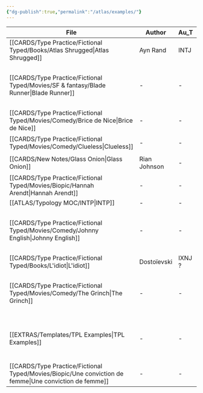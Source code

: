 ```yaml
---
{"dg-publish":true,"permalink":"/atlas/examples/"}
---
```



| File                                                                                                      | Author       | Au_T   | Ch_T           | Theme                                 | Cat           | Me_Cat                          |
| --------------------------------------------------------------------------------------------------------- | ------------ | ------ | -------------- | ------------------------------------- | ------------- | ------------------------------- |
| [[CARDS/Type Practice/Fictional Typed/Books/Atlas Shrugged\|Atlas Shrugged]]                           | Ayn Rand     | INTJ   | ENTP, ENTJ     | \-                                    | fiction       | read 🔠                         |
| [[CARDS/Type Practice/Fictional Typed/Movies/SF & fantasy/Blade Runner\|Blade Runner]]                 | \-           | \-     | ISTP           | \-                                    | fiction / irl | watch 🎞️ / read 🔠 / listen 🎧 |
| [[CARDS/Type Practice/Fictional Typed/Movies/Comedy/Brice de Nice\|Brice de Nice]]                     | \-           | \-     | ESFP, ISFJ     | idle, fake, appearances               | fiction       | watch 🎞️                       |
| [[CARDS/Type Practice/Fictional Typed/Movies/Comedy/Clueless\|Clueless]]                               | \-           | \-     | ESFP, Crusader | \-                                    | irl           | watch 🎞️                       |
| [[CARDS/New Notes/Glass Onion\|Glass Onion]]                                                           | Rian Johnson | \-     | \-             | complexity, transparency              | fiction       | watch 🎞️                       |
| [[CARDS/Type Practice/Fictional Typed/Movies/Biopic/Hannah Arendt\|Hannah Arendt]]                     | \-           | \-     | INTJ           | evil, genocide, Ti                    | fiction       | watch 🎞️                       |
| [[ATLAS/Typology MOC/INTP\|INTP]]                                                                      | \-           | \-     | \-             | \-                                    | \-            | \-                              |
| [[CARDS/Type Practice/Fictional Typed/Movies/Comedy/Johnny English\|Johnny English]]                   | \-           | \-     | INTJ, ISFJ     | \-                                    | fiction / irl | watch 🎞️ / read 🔠 / listen 🎧 |
| [[CARDS/Type Practice/Fictional Typed/Books/L'idiot\|L'idiot]]                                         | Dostoïevski  | IXNJ ? | \-             | \-                                    | fiction       | read 🔠                         |
| [[CARDS/Type Practice/Fictional Typed/Movies/Comedy/The Grinch\|The Grinch]]                           | \-           | \-     | ENTP           | UD/UF, Envy, Malevolence, Desacration | fiction / irl | watch 🎞️ / read 🔠 / listen 🎧 |
| [[EXTRAS/Templates/TPL Examples\|TPL Examples]]                                                        | \-           | \-     | \-             | \-                                    | fiction / irl | watch 🎞️ / read 🔠 / listen 🎧 |
| [[CARDS/Type Practice/Fictional Typed/Movies/Biopic/Une conviction de femme\|Une conviction de femme]] | \-           | \-     | \-             | \-                                    | fiction       | watch 🎞️                       |



